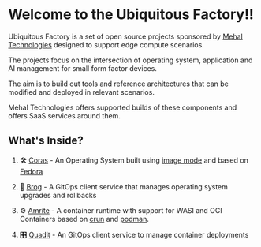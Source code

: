 # Welcome to the Ubiquitous Factory!! 

Ubiquitous Factory is a set of open source projects sponsored by [Mehal Technologies](https://mehal.tech/) designed to support edge compute scenarios.

The projects focus on the intersection of operating system, application and AI management for small form factor devices.

The aim is to build out tools and reference architectures that can be modified and deployed in relevant scenarios.

Mehal Technologies offers supported builds of these components and offers SaaS services around them.

## What's Inside?

1. 🛠️ [Coras](https://github.com/ubiquitous-factory/open-coras) - An Operating System built using [image mode](https://github.com/containers/bootc) and based on [Fedora](https://fedoraproject.org/) 

1. 👞 [Brog](https://github.com/ubiquitous-factory/brog) - A GitOps client service that manages operating system upgrades and rollbacks

1. ⚙️ [Amrite](https://github.com/ubiquitous-factory/amrite) - A container runtime with support for WASI and OCI Containers based on [crun](https://github.com/containers/crun) and [podman](https://podman.io/). 

1. 🎛️ [Quadit](https://github.com/ubiquitous-factory/quadit) - An GitOps client service to manage container deployments
